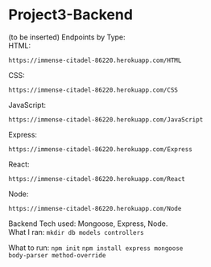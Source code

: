 # Project3-Backend
(to be inserted)
Endpoints by Type:<br />
HTML:
<p>
<code>https://immense-citadel-86220.herokuapp.com/HTML</code>
</p>
CSS:
<p>
<code>https://immense-citadel-86220.herokuapp.com/CSS</code>
</p>
JavaScript:
<p>
<code>https://immense-citadel-86220.herokuapp.com/JavaScript</code>
</p>
Express:
<p>
<code>https://immense-citadel-86220.herokuapp.com/Express</code>
</p>
React:
<p>
<code>https://immense-citadel-86220.herokuapp.com/React</code>
</p>
Node:
<p>
<code>https://immense-citadel-86220.herokuapp.com/Node</code>
</p>

Backend Tech used: Mongoose, Express, Node.  
What I ran:
<code>mkdir db models controllers</code>

What to run:
<code>npm init</code>
<code>npm install express mongoose body-parser method-override</code>

